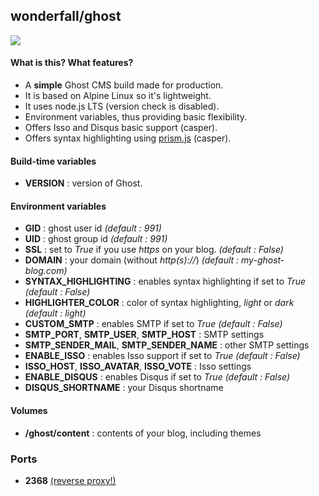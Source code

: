 ## wonderfall/ghost

![](https://i.goopics.net/lt.png)

#### What is this? What features?
- A **simple** Ghost CMS build made for production.
- It is based on Alpine Linux so it's lightweight.
- It uses node.js LTS (version check is disabled).
- Environment variables, thus providing basic flexibility.
- Offers Isso and Disqus basic support (casper).
- Offers syntax highlighting using [prism.js](http://prismjs.com/) (casper).

#### Build-time variables
- **VERSION** : version of Ghost.

#### Environment variables
- **GID** : ghost user id *(default : 991)*
- **UID** : ghost group id *(default : 991)*
- **SSL** : set to *True* if you use *https* on your blog. *(default : False)*
- **DOMAIN** : your domain (without *http(s)://*) *(default : my-ghost-blog.com)*
- **SYNTAX_HIGHLIGHTING** : enables syntax highlighting if set to *True* *(default : False)*
- **HIGHLIGHTER_COLOR** : color of syntax highlighting, *light* or *dark* *(default : light)*
- **CUSTOM_SMTP** : enables SMTP if set to *True* *(default : False)*
- **SMTP_PORT**, **SMTP_USER**, **SMTP_HOST** : SMTP settings
- **SMTP\_SENDER\_MAIL**, **SMTP\_SENDER\_NAME** : other SMTP settings
- **ENABLE_ISSO** : enables Isso support if set to *True* *(default : False)*
- **ISSO_HOST**, **ISSO_AVATAR**, **ISSO_VOTE** : Isso settings
- **ENABLE_DISQUS** : enables Disqus if set to *True* *(default : False)*
- **DISQUS_SHORTNAME** : your Disqus shortname

#### Volumes
- **/ghost/content** : contents of your blog, including themes

### Ports
- **2368** [(reverse proxy!)](https://github.com/hardware/mailserver/wiki/Reverse-proxy-configuration)
